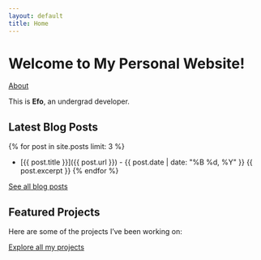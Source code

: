 ```yaml
---
layout: default
title: Home
---
```


# Welcome to My Personal Website!

[About](/pages/about.md)

This is **Efo**, an undergrad developer.

## Latest Blog Posts

{% for post in site.posts limit: 3 %}
- [{{ post.title }}]({{ post.url }}) - {{ post.date | date: "%B %d, %Y" }}
  {{ post.excerpt }}
{% endfor %}

[See all blog posts](/pages/posts.md)

## Featured Projects

Here are some of the projects I’ve been working on:

[Explore all my projects](/pages/projects.md)
